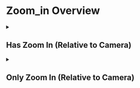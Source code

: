 # Zoom_in Overview

<details>
<summary><h2>Has Zoom In (Relative to Camera)</h2></summary>


<h3>🔵 Label Name:</h3>
<code>has_zoom_in</code>


<h3>📖 Definition:</h3>
Does the camera zoom in?

<details>
<summary><h4> Question (Definition)</h4></summary>

- Does the camera zoom in during the shot?

- Is the camera zooming in?

</details>

<details>
<summary><h4> Alternative Question</h4></summary>

- Does the camera zoom in rather than physically moving forward?

- Is the field of view narrowing without the camera physically advancing?

- Does the shot feature zooming in instead of a dolly or tracking movement?

- Is the camera increasing magnification rather than changing position?

- Does the video include a zoom-in effect where the frame tightens on the subject?

- Is there a noticeable zoom-in effect rather than actual camera movement?

- Does the framing move closer to the subject without spatial camera movement?

- Is the shot pulling in optically instead of moving physically?

- Does the video include a zoom-in effect?

- Is the camera zooming in rather than physically approaching?

- Is there a noticeable narrowing of the field of view?

- Is the shot tightening in on the subject through zoom?

- Is the camera magnifying the image without moving?

- Does the framing close in on the subject using zoom rather than movement?

- Is the subject enlarged without a physical dolly movement?

- Does the video feature an optical zoom rather than a tracking shot?

</details>

<details>
<summary><h4> Prompt (Definition)</h4></summary>

- The camera zooms in.

- A shot where the camera zooms in.

</details>

<details>
<summary><h4> Alternative Prompt</h4></summary>

- A video where the camera zooms in rather than physically moving forward.

- A shot featuring a zoom-in effect where the frame narrows in.

- A scene where the camera optically magnifies the subject.

- A video where the camera zooms in to close in on the subject.

- A shot where the field of view decreases as the camera zooms.

- A video where the framing tightens using zoom rather than movement.

- A shot that enhances magnification without moving forward.

- A scene where the image becomes larger due to zoom-in rather than dolly movement.

</details>

<h4>🟢 Positive:</h4>
<code>self.cam_motion.zoom_in is True</code>

<h4>🔴 Negative:</h4>
<code>self.cam_motion.zoom_in is False</code>

<details>
<summary><h4>🔴 Negative (Easy)</h4></summary>

- <b>zooming_out</b>: <code>self.cam_motion.zoom_out is True</code>

</details>

<details>
<summary><h4>🔴 Negative (Hard)</h4></summary>

- <b>forward_movement_not_zoom</b>: <code>self.cam_motion.forward is True and self.cam_motion.zoom_in is False</code>

</details>

</details>

<details>
<summary><h2>Only Zoom In (Relative to Camera)</h2></summary>


<h3>🔵 Label Name:</h3>
<code>only_zoom_in</code>


<h3>📖 Definition:</h3>
Does the camera only zoom in with no other movement?

<details>
<summary><h4> Question (Definition)</h4></summary>

- Is zooming in the only motion in this shot, without other camera movement?

- Does the camera zoom in without any dolly, pan, or tilt movement?

- Is zooming the sole method of changing the frame composition?

- Does the shot only use zoom in without additional spatial movement?

- Is zooming in the exclusive way the shot alters framing?

- Does the video contain only a zoom-in effect without physical movement?

- Is the framing tightening only due to zoom, with no tracking or panning?

- Does the shot feature only a zoom-in adjustment without other motions?

</details>

<details>
<summary><h4> Alternative Question</h4></summary>

- Is the shot only zooming in without additional movement?

- Does the shot focus on zooming in and nothing else?

- Is zooming in the only framing change in this scene?

- Is there no other camera motion besides zooming in?

- Does the video use zoom in as the only method of focus adjustment?

- Is the camera magnifying the image without any tracking motion?

- Is zoom in the only framing adjustment in the scene?

- Does the camera adjust focus using only zoom rather than movement?

</details>

<details>
<summary><h4> Prompt (Definition)</h4></summary>

- The camera only zooms in without any other movement.

- A video where zooming in is the only motion, with no additional camera movement.

</details>

<details>
<summary><h4> Alternative Prompt</h4></summary>

- A shot featuring only a zoom-in effect with no dolly or tracking.

- A scene where zoom-in is the only framing adjustment.

- A video where the camera uses only zoom to tighten the framing.

- A shot where no other camera motion is present except zoom-in.

- A scene where zoom-in is the exclusive framing change.

- A video featuring zoom-in as the only adjustment, without panning or tilting.

- A shot where magnification increases solely due to zoom without movement.

- A scene where the only framing adjustment is a zoom-in.

</details>

<h4>🟢 Positive:</h4>
<code>self.cam_motion.zoom_in is True and self.cam_motion.check_if_no_motion(exclude=['zoom_in'])</code>

<h4>🔴 Negative:</h4>
<code>self.cam_motion.zoom_in is False or not self.cam_motion.check_if_no_motion(exclude=['zoom_in'])</code>

<details>
<summary><h4>🔴 Negative (Easy)</h4></summary>

- <b>zooming_out</b>: <code>self.cam_motion.zoom_out is True</code>

- <b>only_zooming_out</b>: <code>self.cam_motion.zoom_out is True and self.cam_motion.check_if_no_motion(exclude=['zoom_out'])</code>

</details>

<details>
<summary><h4>🔴 Negative (Hard)</h4></summary>

- <b>forward_movement_with_zoom</b>: <code>self.cam_motion.forward is True and self.cam_motion.zoom_in is True</code>

- <b>compound_motion_with_zoom</b>: <code>self.cam_motion.zoom_in is True and not self.cam_motion.check_if_no_motion(exclude=['zoom_in'])</code>

</details>

</details>

